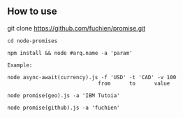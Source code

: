 ## How to use

git clone https://github.com/fuchien/promise.git
```
cd node-promises

npm install && node #arq.name -a 'param'

Example:

node async-await(currency).js -f 'USD' -t 'CAD' -v 100
                             from      to      value

node promise(geo).js -a 'IBM Tutoia'

node promise(github).js -a 'fuchien'
```